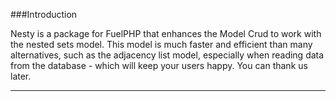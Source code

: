 ###Introduction

Nesty is a package for FuelPHP that enhances the Model Crud to work with the nested sets model. This model is much faster and efficient than many alternatives, such as the adjacency list model, especially when reading data from the database - which will keep your users happy. You can thank us later.

----------
